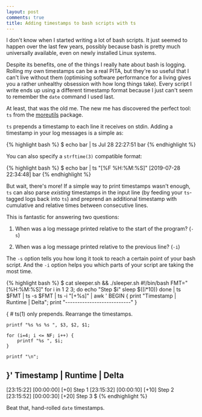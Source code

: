 ```yaml
---
layout: post
comments: true
title: Adding timestamps to bash scripts with ts
---
```


I don't know when I started writing a lot of bash scripts. It just
seemed to happen over the last few years, possibly because bash is
pretty much universally available, even on newly installed Linux
systems.

Despite its benefits, one of the things I really hate about bash is
logging. Rolling my own timestamps can be a real PITA, but they're so
useful that I can't live without them (optimising software performance
for a living gives you a rather unhealthy obsession with how long things
take). Every script I write ends up using a different timestamp format
because I just can't seem to remember the `date` command I used last.

At least, that was the old me. The new me has discovered the perfect
tool: `ts` from the [moreutils](https://joeyh.name/code/moreutils/)
package.

`ts` prepends a timestamp to each line it receives on stdin. Adding a
timestamp in your log messages is a simple as:

{% highlight bash %}
$ echo bar | ts
Jul 28 22:27:51 bar
{% endhighlight %}

You can also specify a `strftime(3)` compatible format:

{% highlight bash %}
$ echo bar | ts "[%F %H:%M:%S]"
[2019-07-28 22:34:48] bar
{% endhighlight %}

But wait, there's more! If a simple way to print timestamps wasn't
enough, `ts` can also parse *existing* timestamps in the input line (by
feeding your `ts`-tagged logs back into `ts`) and preprend an additional
timestamp with cumulative and relative times between consecutive lines.

This is fantastic for answering two questions:

1. When was a log message printed relative to the start of the program? (`-s`)

2. When was a log message printed relative to the previous line? (`-i`)

The `-s` option tells you how long it took to reach a certain point of
your bash script. And the `-i` option helps you which parts of your
script are taking the most time.

{% highlight bash %}
$ cat sleeper.sh && ./sleeper.sh 
#!/bin/bash
FMT="[%H:%M:%S]"
for i in 1 2 3; do
	echo "Step $i"
	sleep $((i*10))
done | ts $FMT | ts -s $FMT | ts -i "[+%s]" | awk '
BEGIN { print "Timestamp | Runtime | Delta";
	print "---------------------------" }

{
	# ts(1) only prepends. Rearrange the timestamps.

	printf "%s %s %s ", $3, $2, $1;

	for (i=4; i <= NF; i++) {
		printf "%s ", $i;
	}

	printf "\n";
}'
Timestamp | Runtime | Delta
---------------------------
[23:15:22] [00:00:00] [+0] Step 1 
[23:15:32] [00:00:10] [+10] Step 2 
[23:15:52] [00:00:30] [+20] Step 3 
$
{% endhighlight %}

Beat that, hand-rolled `date` timestamps.
